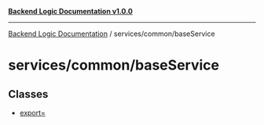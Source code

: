 [**Backend Logic Documentation v1.0.0**](../../../README.md)

***

[Backend Logic Documentation](../../../README.md) / services/common/baseService

# services/common/baseService

## Classes

- [export=](classes/export=.md)
